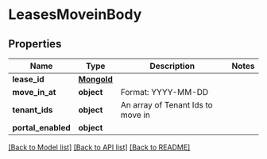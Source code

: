 # LeasesMoveinBody

## Properties
Name | Type | Description | Notes
------------ | ------------- | ------------- | -------------
**lease_id** | [**MongoId**](MongoId.md) |  | 
**move_in_at** | **object** | Format: YYYY-MM-DD | 
**tenant_ids** | **object** | An array of Tenant Ids to move in | 
**portal_enabled** | **object** |  | 

[[Back to Model list]](../README.md#documentation-for-models) [[Back to API list]](../README.md#documentation-for-api-endpoints) [[Back to README]](../README.md)

